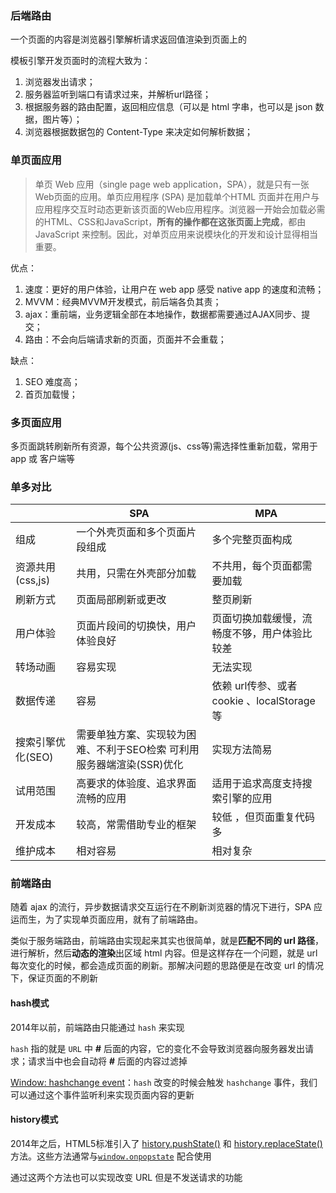 ### 后端路由

一个页面的内容是浏览器引擎解析请求返回值渲染到页面上的

模板引擎开发页面时的流程大致为：

1. 浏览器发出请求；
2. 服务器监听到端口有请求过来，并解析url路径；
3. 根据服务器的路由配置，返回相应信息（可以是 html 字串，也可以是 json 数据，图片等）；
4. 浏览器根据数据包的 Content-Type 来决定如何解析数据；



### 单页面应用

> 单页 Web 应用（single page web application，SPA），就是只有一张Web页面的应用。单页应用程序 (SPA) 是加载单个HTML 页面并在用户与应用程序交互时动态更新该页面的Web应用程序。浏览器一开始会加载必需的HTML、CSS和JavaScript，**所有的操作都在这张页面上完成**，都由 JavaScript 来控制。因此，对单页应用来说模块化的开发和设计显得相当重要。

优点：

1. 速度：更好的用户体验，让用户在 web app 感受 native app 的速度和流畅；
2. MVVM：经典MVVM开发模式，前后端各负其责；
3. ajax：重前端，业务逻辑全部在本地操作，数据都需要通过AJAX同步、提交；
4. 路由：不会向后端请求新的页面，页面并不会重载；

缺点：

1. SEO 难度高；
2. 首页加载慢；



### 多页面应用

多页面跳转刷新所有资源，每个公共资源(js、css等)需选择性重新加载，常用于 app 或 客户端等



### 单多对比

|                   | SPA                                                          | MPA                                          |
| ----------------- | ------------------------------------------------------------ | -------------------------------------------- |
| 组成              | 一个外壳页面和多个页面片段组成                               | 多个完整页面构成                             |
| 资源共用(css,js)  | 共用，只需在外壳部分加载                                     | 不共用，每个页面都需要加载                   |
| 刷新方式          | 页面局部刷新或更改                                           | 整页刷新                                     |
| 用户体验          | 页面片段间的切换快，用户体验良好                             | 页面切换加载缓慢，流畅度不够，用户体验比较差 |
| 转场动画          | 容易实现                                                     | 无法实现                                     |
| 数据传递          | 容易                                                         | 依赖 url传参、或者cookie 、localStorage等    |
| 搜索引擎优化(SEO) | 需要单独方案、实现较为困难、不利于SEO检索 可利用服务器端渲染(SSR)优化 | 实现方法简易                                 |
| 试用范围          | 高要求的体验度、追求界面流畅的应用                           | 适用于追求高度支持搜索引擎的应用             |
| 开发成本          | 较高，常需借助专业的框架                                     | 较低 ，但页面重复代码多                      |
| 维护成本          | 相对容易                                                     | 相对复杂                                     |

### 前端路由

随着 ajax 的流行，异步数据请求交互运行在不刷新浏览器的情况下进行，SPA 应运而生，为了实现单页面应用，就有了前端路由。

类似于服务端路由，前端路由实现起来其实也很简单，就是**匹配不同的 url 路径**，进行解析，然后**动态的渲染**出区域 html 内容。但是这样存在一个问题，就是 url 每次变化的时候，都会造成页面的刷新。那解决问题的思路便是在改变 url 的情况下，保证页面的不刷新

#### hash模式

2014年以前，前端路由只能通过 `hash` 来实现

`hash` 指的就是 `URL` 中 **#** 后面的内容，它的变化不会导致浏览器向服务器发出请求；请求当中也会自动将 **#** 后面的内容过滤掉

[Window: hashchange event](https://developer.mozilla.org/zh-CN/docs/Web/API/Window/hashchange_event)：`hash` 改变的时候会触发 `hashchange` 事件，我们可以通过这个事件监听利来实现页面内容的更新

#### history模式

2014年之后，HTML5标准引入了 [history.pushState()](https://developer.mozilla.org/en-US/docs/Web/API/History/pushState) 和 [history.replaceState()](https://developer.mozilla.org/en-US/docs/Web/API/History_API#the_replacestate()_method) 方法。这些方法通常与[`window.onpopstate`](https://developer.mozilla.org/zh-CN/docs/Web/API/WindowEventHandlers/onpopstate) 配合使用

通过这两个方法也可以实现改变 URL 但是不发送请求的功能

